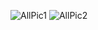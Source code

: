 ![AllPic1](https://github.com/user-attachments/assets/5e21b03a-89ae-41f1-9a08-9924302a75cc)
![AllPic2](https://github.com/user-attachments/assets/6f780b98-343b-4087-a008-2295ac91988c)
